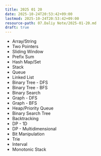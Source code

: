 ```yaml
---
title: 2025 01 20
date: 2025-10-24T20:53:42+09:00
lastmod: 2025-10-24T20:53:42+09:00
resource-path: 07.Daliy Note/2025-01-20.md
draft: true
---
```

- Array/String
- Two Pointers
- Sliding Window
- Prefix Sum
- Hash Map/Set
- Stack
- Queue
- Linked List
- Binary Tree - DFS
- Binary Tree - BFS
- Binary Search
- Graph - DFS
- Graph - BFS
- Heap/Priority Queue
- Binary Search Tree
- Backtracking
- DP - 1D
- DP - Multidimensional
- Bit Manipulation
- Trie
- Interval
- Monotonic Stack